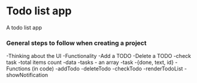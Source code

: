 # Todo list app
A todo list app

### General steps to follow when creating a project

-Thinking about the UI
-Functionality
    -Add a TODO
    -Delete a TODO
    -check task
    -total items count
-data
    -tasks - an array
    -task -{done, text, id}
-Functions (in code)
    -addTodo
    -deleteTodo
    -checkTodo
    -renderTodoList
    -showNotification

